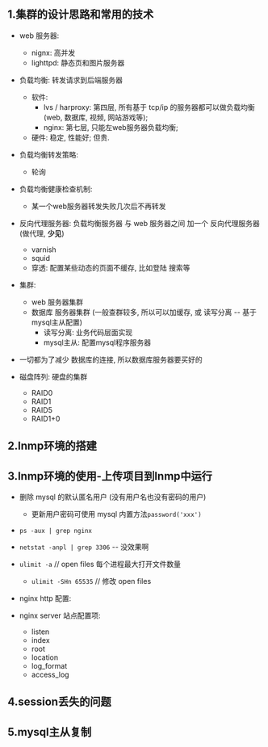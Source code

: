## 1.集群的设计思路和常用的技术
* web 服务器:
    * nignx: 高并发
    * lighttpd: 静态页和图片服务器

* 负载均衡: 转发请求到后端服务器
    * 软件: 
        * lvs / harproxy: 第四层, 所有基于 tcp/ip 的服务器都可以做负载均衡 (web, 数据库, 视频, 网站游戏等); 
        * nginx: 第七层, 只能左web服务器负载均衡;
    * 硬件: 稳定, 性能好; 但贵.

* 负载均衡转发策略:
    * 轮询

* 负载均衡健康检查机制:
    * 某一个web服务器转发失败几次后不再转发

* 反向代理服务器: 负载均衡服务器 与 web 服务器之间 加一个 反向代理服务器(做代理, __少见__)
    * varnish
    * squid
    * 穿透: 配置某些动态的页面不缓存, 比如登陆 搜索等

* 集群:
    * web 服务器集群
    * 数据库 服务器集群 (一般查群较多, 所以可以加缓存, 或 读写分离 -- 基于mysql主从配置)
        * 读写分离: 业务代码层面实现
        * mysql主从: 配置mysql程序服务器

* 一切都为了减少 数据库的连接, 所以数据库服务器要买好的

* 磁盘阵列: 硬盘的集群
    * RAID0
    * RAID1
    * RAID5
    * RAID1+0

## 2.lnmp环境的搭建



## 3.lnmp环境的使用-上传项目到lnmp中运行
* 删除 mysql 的默认匿名用户 (没有用户名也没有密码的用户)
    * 更新用户密码可使用 mysql 内置方法`password('xxx')`

* `ps -aux | grep nginx`

* `netstat -anpl | grep 3306` -- 没效果啊

* `ulimit -a` // open files 每个进程最大打开文件数量
    * `ulimit -SHn 65535` // 修改 open files

* nginx http 配置:

* nginx server 站点配置项:
    * listen
    * index
    * root
    * location
    * log_format
    * access_log

## 4.session丢失的问题



## 5.mysql主从复制


